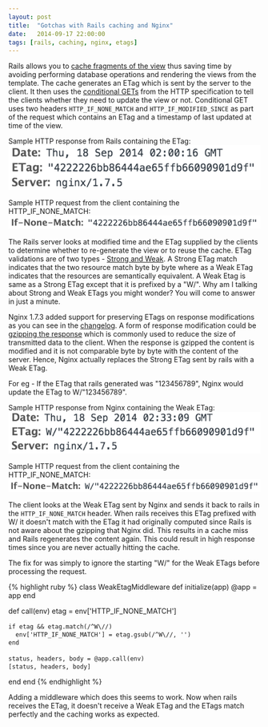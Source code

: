 ```yaml
---
layout: post
title:  "Gotchas with Rails caching and Nginx"
date:   2014-09-17 22:00:00
tags: [rails, caching, nginx, etags]
---
```


Rails allows you to [cache fragments of the view](http://guides.rubyonrails.org/caching_with_rails.html#fragment-caching) thus saving time by avoiding performing database operations and rendering the views from the template. The cache generates an ETag which is sent by the server to the client. It then uses the [conditional GETs](http://guides.rubyonrails.org/caching_with_rails.html#conditional-get-support) from the HTTP specification to tell the clients whether they need to update the view or not. Conditional GET uses two headers `HTTP_IF_NONE_MATCH` and `HTTP_IF_MODIFIED_SINCE` as part of the request which contains an ETag and a timestamp of last updated at time of the view.

Sample HTTP response from Rails containing the ETag:
![Sample HTTP response from Rails containing the ETag](/assets/2014-09-17-rails-caching/etag-response-header.png)

Sample HTTP request from the client containing the HTTP_IF_NONE_MATCH:
![Sample HTTP request from the client containing the HTTP_IF_NONE_MATCH](/assets/2014-09-17-rails-caching/etag-request-header.png)

The Rails server looks at modified time and the ETag supplied by the clients to determine whether to re-generate the view or to reuse the cache. ETag validations are of two types - [Strong and Weak](http://en.wikipedia.org/wiki/HTTP_ETag#Strong_and_weak_validation). A Strong ETag match indicates that the two resource match byte by byte where as a Weak ETag indicates that the resources are semantically equivalent. A Weak Etag is same as a Strong ETag except that it is prefixed by a "W/". Why am I talking about Strong and Weak ETags you might wonder? You will come to answer in just a minute.

Nginx 1.7.3 added support for preserving ETags on response modifications as you can see in the [changelog](http://nginx.org/en/CHANGES). A form of response modification could be [gzipping the response](http://nginx.org/en/docs/http/ngx_http_gzip_module.html) which is commonly used to reduce the size of transmitted data to the client. When the response is gzipped the content is modified and it is not comparable byte by byte with the content of the server. Hence, Nginx actually replaces the Strong ETag sent by rails with a Weak ETag.

For eg - If the ETag that rails generated was "123456789", Nginx would update the ETag to W/"123456789".

Sample HTTP response from Nginx containing the Weak ETag:
![Sample HTTP response from Nginx containing the Weak ETag](/assets/2014-09-17-rails-caching/weak-etag-response-header.png)

Sample HTTP request from the client containing the HTTP_IF_NONE_MATCH:
![Sample HTTP request from the client containing the HTTP_IF_NONE_MATCH](/assets/2014-09-17-rails-caching/weak-etag-request-header.png)

The client looks at the Weak ETag sent by Nginx and sends it back to rails in the `HTTP_IF_NONE_MATCH` header. When rails receives this ETag prefixed with W/ it doesn't match with the ETag it had originally computed since Rails is not aware about the gzipping that Nginx did. This results in a cache miss and Rails regenerates the content again. This could result in high response times since you are never actually hitting the cache.

The fix for was simply to ignore the starting "W/" for the Weak ETags before processing the request.

{% highlight ruby %}
class WeakEtagMiddleware
  def initialize(app)
    @app = app
  end

  def call(env)
    etag = env['HTTP_IF_NONE_MATCH']

    if etag && etag.match(/^W\//)
      env['HTTP_IF_NONE_MATCH'] = etag.gsub(/^W\//, '')
    end

    status, headers, body = @app.call(env)
    [status, headers, body]
  end
end
{% endhighlight %}

Adding a middleware which does this seems to work. Now when rails receives the ETag, it doesn't receive a Weak ETag and the ETags match perfectly and the caching works as expected.
